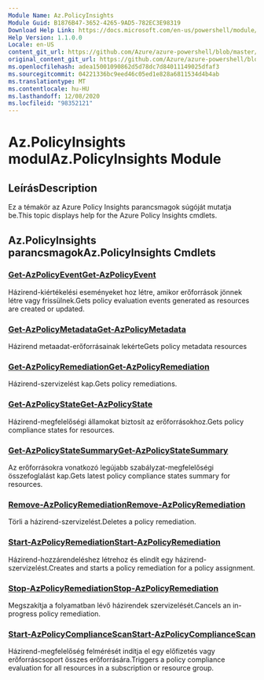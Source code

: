 ```yaml
---
Module Name: Az.PolicyInsights
Module Guid: B1876B47-3652-4265-9AD5-782EC3E98319
Download Help Link: https://docs.microsoft.com/en-us/powershell/module/az.policyinsights
Help Version: 1.1.0.0
Locale: en-US
content_git_url: https://github.com/Azure/azure-powershell/blob/master/src/PolicyInsights/PolicyInsights/help/Az.PolicyInsights.md
original_content_git_url: https://github.com/Azure/azure-powershell/blob/master/src/PolicyInsights/PolicyInsights/help/Az.PolicyInsights.md
ms.openlocfilehash: adea15001090862d5d78dc7d84011149025dfaf3
ms.sourcegitcommit: 04221336bc9eed46c05ed1e828a6811534d4b4ab
ms.translationtype: MT
ms.contentlocale: hu-HU
ms.lasthandoff: 12/08/2020
ms.locfileid: "98352121"
---
```

# <span data-ttu-id="105bc-101">Az.PolicyInsights modul</span><span class="sxs-lookup"><span data-stu-id="105bc-101">Az.PolicyInsights Module</span></span>
## <span data-ttu-id="105bc-102">Leírás</span><span class="sxs-lookup"><span data-stu-id="105bc-102">Description</span></span>
<span data-ttu-id="105bc-103">Ez a témakör az Azure Policy Insights parancsmagok súgóját mutatja be.</span><span class="sxs-lookup"><span data-stu-id="105bc-103">This topic displays help for the Azure Policy Insights cmdlets.</span></span>

## <span data-ttu-id="105bc-104">Az.PolicyInsights parancsmagok</span><span class="sxs-lookup"><span data-stu-id="105bc-104">Az.PolicyInsights Cmdlets</span></span>
### [<span data-ttu-id="105bc-105">Get-AzPolicyEvent</span><span class="sxs-lookup"><span data-stu-id="105bc-105">Get-AzPolicyEvent</span></span>](Get-AzPolicyEvent.md)
<span data-ttu-id="105bc-106">Házirend-kiértékelési eseményeket hoz létre, amikor erőforrások jönnek létre vagy frissülnek.</span><span class="sxs-lookup"><span data-stu-id="105bc-106">Gets policy evaluation events generated as resources are created or updated.</span></span>

### [<span data-ttu-id="105bc-107">Get-AzPolicyMetadata</span><span class="sxs-lookup"><span data-stu-id="105bc-107">Get-AzPolicyMetadata</span></span>](Get-AzPolicyMetadata.md)
<span data-ttu-id="105bc-108">Házirend metaadat-erőforrásainak lekérte</span><span class="sxs-lookup"><span data-stu-id="105bc-108">Gets policy metadata resources</span></span>

### [<span data-ttu-id="105bc-109">Get-AzPolicyRemediation</span><span class="sxs-lookup"><span data-stu-id="105bc-109">Get-AzPolicyRemediation</span></span>](Get-AzPolicyRemediation.md)
<span data-ttu-id="105bc-110">Házirend-szervizelést kap.</span><span class="sxs-lookup"><span data-stu-id="105bc-110">Gets policy remediations.</span></span>

### [<span data-ttu-id="105bc-111">Get-AzPolicyState</span><span class="sxs-lookup"><span data-stu-id="105bc-111">Get-AzPolicyState</span></span>](Get-AzPolicyState.md)
<span data-ttu-id="105bc-112">Házirend-megfelelőségi államokat biztosít az erőforrásokhoz.</span><span class="sxs-lookup"><span data-stu-id="105bc-112">Gets policy compliance states for resources.</span></span>

### [<span data-ttu-id="105bc-113">Get-AzPolicyStateSummary</span><span class="sxs-lookup"><span data-stu-id="105bc-113">Get-AzPolicyStateSummary</span></span>](Get-AzPolicyStateSummary.md)
<span data-ttu-id="105bc-114">Az erőforrásokra vonatkozó legújabb szabályzat-megfelelőségi összefoglalást kap.</span><span class="sxs-lookup"><span data-stu-id="105bc-114">Gets latest policy compliance states summary for resources.</span></span>

### [<span data-ttu-id="105bc-115">Remove-AzPolicyRemediation</span><span class="sxs-lookup"><span data-stu-id="105bc-115">Remove-AzPolicyRemediation</span></span>](Remove-AzPolicyRemediation.md)
<span data-ttu-id="105bc-116">Törli a házirend-szervizelést.</span><span class="sxs-lookup"><span data-stu-id="105bc-116">Deletes a policy remediation.</span></span>

### [<span data-ttu-id="105bc-117">Start-AzPolicyRemediation</span><span class="sxs-lookup"><span data-stu-id="105bc-117">Start-AzPolicyRemediation</span></span>](Start-AzPolicyRemediation.md)
<span data-ttu-id="105bc-118">Házirend-hozzárendeléshez létrehoz és elindít egy házirend-szervizelést.</span><span class="sxs-lookup"><span data-stu-id="105bc-118">Creates and starts a policy remediation for a policy assignment.</span></span>

### [<span data-ttu-id="105bc-119">Stop-AzPolicyRemediation</span><span class="sxs-lookup"><span data-stu-id="105bc-119">Stop-AzPolicyRemediation</span></span>](Stop-AzPolicyRemediation.md)
<span data-ttu-id="105bc-120">Megszakítja a folyamatban lévő házirendek szervizelését.</span><span class="sxs-lookup"><span data-stu-id="105bc-120">Cancels an in-progress policy remediation.</span></span>

### [<span data-ttu-id="105bc-121">Start-AzPolicyComplianceScan</span><span class="sxs-lookup"><span data-stu-id="105bc-121">Start-AzPolicyComplianceScan</span></span>](Start-AzPolicyComplianceScan.md)
<span data-ttu-id="105bc-122">Házirend-megfelelőség felmérését indítja el egy előfizetés vagy erőforráscsoport összes erőforrására.</span><span class="sxs-lookup"><span data-stu-id="105bc-122">Triggers a policy compliance evaluation for all resources in a subscription or resource group.</span></span>

